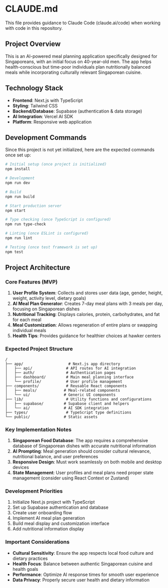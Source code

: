 # CLAUDE.md

This file provides guidance to Claude Code (claude.ai/code) when working with code in this repository.

## Project Overview

This is an AI-powered meal planning application specifically designed for Singaporeans, with an initial focus on 40-year-old men. The app helps health-conscious but time-poor individuals plan nutritionally balanced meals while incorporating culturally relevant Singaporean cuisine.

## Technology Stack

- **Frontend**: Next.js with TypeScript
- **Styling**: Tailwind CSS  
- **Backend/Database**: Supabase (authentication & data storage)
- **AI Integration**: Vercel AI SDK
- **Platform**: Responsive web application

## Development Commands

Since this project is not yet initialized, here are the expected commands once set up:

```bash
# Initial setup (once project is initialized)
npm install

# Development
npm run dev

# Build
npm run build

# Start production server
npm start

# Type checking (once TypeScript is configured)
npm run type-check

# Linting (once ESLint is configured)
npm run lint

# Testing (once test framework is set up)
npm test
```

## Project Architecture

### Core Features (MVP)

1. **User Profile System**: Collects and stores user data (age, gender, height, weight, activity level, dietary goals)
2. **AI Meal Plan Generator**: Creates 7-day meal plans with 3 meals per day, focusing on Singaporean dishes
3. **Nutritional Tracking**: Displays calories, protein, carbohydrates, and fat for each meal
4. **Meal Customization**: Allows regeneration of entire plans or swapping individual meals
5. **Health Tips**: Provides guidance for healthier choices at hawker centers

### Expected Project Structure

```
/
├── app/                    # Next.js app directory
│   ├── api/               # API routes for AI integration
│   ├── auth/              # Authentication pages
│   ├── dashboard/         # Main meal planning interface
│   └── profile/           # User profile management
├── components/            # Reusable React components
│   ├── meals/            # Meal-related components
│   └── ui/               # Generic UI components
├── lib/                   # Utility functions and configurations
│   ├── supabase/         # Supabase client and helpers
│   └── ai/               # AI SDK integration
├── types/                 # TypeScript type definitions
└── public/               # Static assets
```

### Key Implementation Notes

1. **Singaporean Food Database**: The app requires a comprehensive database of Singaporean dishes with accurate nutritional information
2. **AI Prompting**: Meal generation should consider cultural relevance, nutritional balance, and user preferences
3. **Responsive Design**: Must work seamlessly on both mobile and desktop devices
4. **State Management**: User profiles and meal plans need proper state management (consider using React Context or Zustand)

### Development Priorities

1. Initialize Next.js project with TypeScript
2. Set up Supabase authentication and database
3. Create user onboarding flow
4. Implement AI meal plan generation
5. Build meal display and customization interface
6. Add nutritional information display

### Important Considerations

- **Cultural Sensitivity**: Ensure the app respects local food culture and dietary practices
- **Health Focus**: Balance between authentic Singaporean cuisine and health goals
- **Performance**: Optimize AI response times for smooth user experience
- **Data Privacy**: Properly secure user health and dietary information